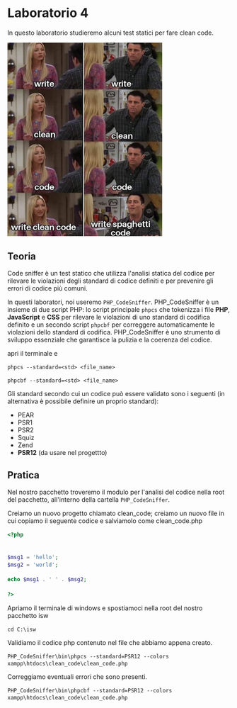 # Laboratorio 4
In questo laboratorio studieremo alcuni test statici per fare clean code.


<img src="../img/clean_code_meme.jpg" width="350">

## Teoria
Code sniffer è un test statico che utilizza l'analisi statica del codice per rilevare le violazioni degli standard di codice definiti e per prevenire gli errori di codice più comuni.

In questi laboratori, noi useremo ``PHP_CodeSniffer``. PHP_CodeSniffer è un insieme di due script PHP: lo script principale ``phpcs`` che tokenizza i file **PHP**, **JavaScript** e **CSS** per rilevare le violazioni di uno standard di codifica definito e un secondo script ``phpcbf`` per correggere automaticamente le violazioni dello standard di codifica. PHP_CodeSniffer è uno strumento di sviluppo essenziale che garantisce la pulizia e la coerenza del codice.

apri il terminale e 

```
phpcs --standard=<std> <file_name>
```

```
phpcbf --standard=<std> <file_name>
```

Gli standard secondo cui un codice può essere validato sono i seguenti (in alternativa è possibile definire un proprio standard):
* PEAR
* PSR1
* PSR2
* Squiz
* Zend
* **PSR12** (da usare nel progettto)



## Pratica
Nel nostro pacchetto troveremo il modulo per l'analisi del codice nella root del pacchetto, all'interno della cartella ``PHP_CodeSniffer``.

Creiamo un nuovo progetto chiamato clean_code; creiamo un nuovo file in cui copiamo il seguente codice e salviamolo come clean_code.php

```php
<?php


$msg1 = 'hello';
$msg2 = 'world';

echo $msg1 . ' ' . $msg2;

?>
```

Apriamo il terminale di windows e spostiamoci nella root del nostro pacchetto isw
```
cd C:\isw
```

Validiamo il codice php contenuto nel file che abbiamo appena creato. 
```
PHP_CodeSniffer\bin\phpcs --standard=PSR12 --colors xampp\htdocs\clean_code\clean_code.php
```

Correggiamo eventuali errori che sono presenti.
```
PHP_CodeSniffer\bin\phpcbf --standard=PSR12 --colors xampp\htdocs\clean_code\clean_code.php
```
